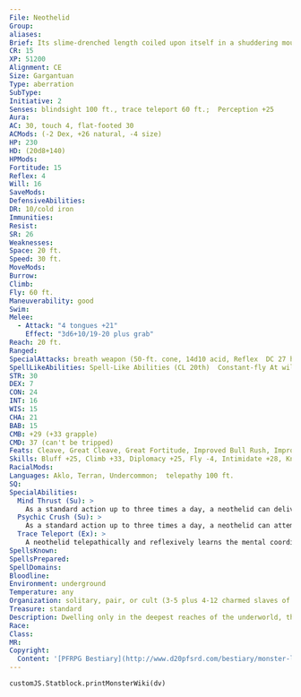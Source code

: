 ```yaml
---
File: Neothelid
Group: 
aliases: 
Brief: Its slime-drenched length coiled upon itself in a shuddering mountain, this huge worm's tentacled head rises like a snake's.
CR: 15
XP: 51200
Alignment: CE
Size: Gargantuan
Type: aberration
SubType: 
Initiative: 2
Senses: blindsight 100 ft., trace teleport 60 ft.;  Perception +25
Aura: 
AC: 30, touch 4, flat-footed 30
ACMods: (-2 Dex, +26 natural, -4 size)
HP: 230
HD: (20d8+140)
HPMods: 
Fortitude: 15
Reflex: 4
Will: 16
SaveMods: 
DefensiveAbilities: 
DR: 10/cold iron
Immunities: 
Resist: 
SR: 26
Weaknesses: 
Space: 20 ft.
Speed: 30 ft.
MoveMods: 
Burrow: 
Climb: 
Fly: 60 ft.
Maneuverability: good
Swim: 
Melee: 
  - Attack: "4 tongues +21"
    Effect: "3d6+10/19-20 plus grab"
Reach: 20 ft.
Ranged: 
SpecialAttacks: breath weapon (50-ft. cone, 14d10 acid, Reflex  DC 27 half, once every 1d4 rounds), mind thrust, psychic  crush, swallow whole (2d6+10 plus 2d6 acid, AC 23, hp 23)
SpellLikeAbilities: Spell-Like Abilities (CL 20th)  Constant-fly At will-detect thoughts (DC 17), charm monster (DC 19), clairvoyance/clairaudience, suggestion (DC 18), telekinesis (DC 20), teleport, poison (DC 19)  3/day-quickened suggestion (DC 18)
STR: 30
DEX: 7
CON: 24
INT: 16
WIS: 15
CHA: 21
BAB: 15
CMB: +29 (+33 grapple)
CMD: 37 (can't be tripped)
Feats: Cleave, Great Cleave, Great Fortitude, Improved Bull Rush, Improved Critical (tongue), Improved Initiative, Improved Overrun, Iron Will, Power Attack, Quicken Spell-Like Ability (suggestion)
Skills: Bluff +25, Climb +33, Diplomacy +25, Fly -4, Intimidate +28, Knowledge (arcana) +26, Perception +25, Spellcraft +26
RacialMods: 
Languages: Aklo, Terran, Undercommon;  telepathy 100 ft.
SQ: 
SpecialAbilities:
  Mind Thrust (Su): >
    As a standard action up to three times a day, a neothelid can deliver a massive blast of mental energy at any one target within 60 feet, inflicting 15d10 points of damage. A successful DC 25 Will save negates the effect. This effect can only harm creatures with Intelligence scores. This is a mind-affecting effect. The save DC is Charisma-based.
  Psychic Crush (Su): >
    As a standard action up to three times a day, a neothelid can attempt to crush the mind of a single creature within 60 feet. The target must make a DC 25 Will save or collapse, becoming unconscious and dying at -1 hit points. If the target succeeds on the save, it takes 6d6 points of damage and is sickened for 1 round. This is a mind-affecting effect. The save DC is Charisma-based.
  Trace Teleport (Ex): >
    A neothelid telepathically and reflexively learns the mental coordinates of the destination, of all creatures that teleport within 60 feet of it, gaining an awareness of the location equivalent to "seen casually." This knowledge fades and is lost after 1 minute. This power does not grant any environmental information about the conditions of the destination.
SpellsKnown: 
SpellsPrepared: 
SpellDomains: 
Bloodline: 
Environment: underground
Temperature: any
Organization: solitary, pair, or cult (3-5 plus 4-12 charmed slaves of various races)
Treasure: standard
Description: Dwelling only in the deepest reaches of the underworld, the immense neothelids once ruled empires in the depths, yet their numbers have been vastly reduced as other races have proven swifter to breed and adapt. Today, the neothelid is a legend, the subject of tales of horror among those few to have experienced the creature's wrath in person and lived to tell about it.  Neothelids are served by all manner of strange wormlike creatures, minions they use to observe and wage war against their enemies. The neothelids themselves were spawned by even more horrific entities, ageless horrors from strange dimensions beyond the edge of known reality-the neothelids see themselves as the chosen agents of these malevolent forces, working to ready the world for their return.
Race: 
Class: 
MR: 
Copyright:
  Content: '[PFRPG Bestiary](http://www.d20pfsrd.com/bestiary/monster-listings/aberrations/neothelid)'
---
```

```dataviewjs
customJS.Statblock.printMonsterWiki(dv)
```
